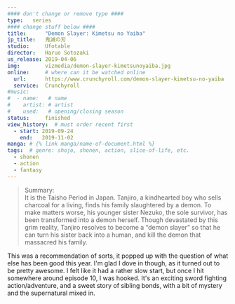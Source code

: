 ```yaml
---
#### don't change or remove type ####
type:   series
#### change stuff below ####
title:      "Demon Slayer: Kimetsu no Yaiba"
jp_title:   鬼滅の刃
studio:     Ufotable
director:   Haruo Sotozaki
us_release: 2019-04-06 
img:        vizmedia/demon-slayer-kimetsunoyaiba.jpg 
online:     # where can it be watched online
  url:      https://www.crunchyroll.com/demon-slayer-kimetsu-no-yaiba
  service:  Crunchyroll
#music:
#  - name:   # name
#    artist: # artist
#    used:   # opening/closing season
status:     finished 
view_history:  # must order recent first
  - start: 2019-09-24 
    end:   2019-11-02
manga: # {% link manga/name-of-document.html %}
tags:  # genre: shojo, shonen, action, slice-of-life, etc.
  - shonen
  - action
  - fantasy
---
```


> Summary:  
> It is the Taisho Period in Japan. Tanjiro, a kindhearted boy who sells charcoal for a living, finds his family slaughtered by a demon. To make matters worse, his younger sister Nezuko, the sole survivor, has been transformed into a demon herself. Though devastated by this grim reality, Tanjiro resolves to become a “demon slayer” so that he can turn his sister back into a human, and kill the demon that massacred his family.

This was a recommendation of sorts, it popped up with the question of what else has been good this year. I'm glad I dove in though, as it turned out to be pretty awesome. I felt like it had a rather slow start, but once I hit somewhere around episode 10, I was hooked. It's an exciting sword fighting action/adventure, and a sweet story of sibling bonds, with a bit of mystery and the supernatural mixed in.